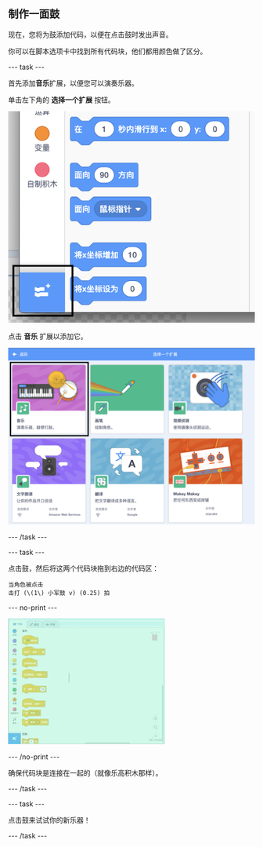 ## 制作一面鼓

现在，您将为鼓添加代码，以便在点击鼓时发出声音。

你可以在脚本选项卡中找到所有代码块，他们都用颜色做了区分。

--- task ---

首先添加**音乐**扩展，以便您可以演奏乐器。

单击左下角的 **选择一个扩展** 按钮。

![添加一个扩展按钮高亮显示](images/add-extension-annotated.png)

点击 **音乐** 扩展以添加它。

![音乐扩展高亮显示](images/click-music-annotated.png)

--- /task ---

--- task ---

点击鼓，然后将这两个代码块拖到右边的代码区：

```blocks3
当角色被点击
击打 (\(1\) 小军鼓 v) (0.25) 拍
```

--- no-print ---

![截图](images/connect-block.gif)

--- /no-print ---

确保代码块是连接在一起的（就像乐高积木那样）。

--- /task ---

--- task ---

点击鼓来试试你的新乐器！

--- /task ---